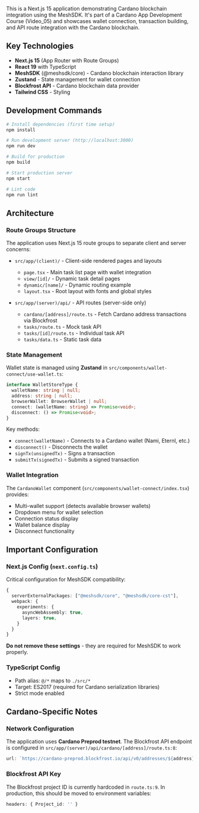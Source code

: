 
This is a Next.js 15 application demonstrating Cardano blockchain integration using the MeshSDK. It's part of a Cardano App Development Course (Video_05) and showcases wallet connection, transaction building, and API route integration with the Cardano blockchain.

## Key Technologies

- **Next.js 15** (App Router with Route Groups)
- **React 19** with TypeScript
- **MeshSDK** (@meshsdk/core) - Cardano blockchain interaction library
- **Zustand** - State management for wallet connection
- **Blockfrost API** - Cardano blockchain data provider
- **Tailwind CSS** - Styling

## Development Commands

```bash
# Install dependencies (first time setup)
npm install

# Run development server (http://localhost:3000)
npm run dev

# Build for production
npm build

# Start production server
npm start

# Lint code
npm run lint
```

## Architecture

### Route Groups Structure

The application uses Next.js 15 route groups to separate client and server concerns:

- `src/app/(client)/` - Client-side rendered pages and layouts
  - `page.tsx` - Main task list page with wallet integration
  - `view/[id]/` - Dynamic task detail pages
  - `dynamic/[name]/` - Dynamic routing example
  - `layout.tsx` - Root layout with fonts and global styles

- `src/app/(server)/api/` - API routes (server-side only)
  - `cardano/[address]/route.ts` - Fetch Cardano address transactions via Blockfrost
  - `tasks/route.ts` - Mock task API
  - `tasks/[id]/route.ts` - Individual task API
  - `tasks/data.ts` - Static task data

### State Management

Wallet state is managed using **Zustand** in `src/components/wallet-connect/use-wallet.ts`:

```typescript
interface WalletStoreType {
  walletName: string | null;
  address: string | null;
  browserWallet: BrowserWallet | null;
  connect: (walletName: string) => Promise<void>;
  disconnect: () => Promise<void>;
}
```

Key methods:
- `connect(walletName)` - Connects to a Cardano wallet (Nami, Eternl, etc.)
- `disconnect()` - Disconnects the wallet
- `signTx(unsignedTx)` - Signs a transaction
- `submitTx(signedTx)` - Submits a signed transaction

### Wallet Integration

The `CardanoWallet` component (`src/components/wallet-connect/index.tsx`) provides:
- Multi-wallet support (detects available browser wallets)
- Dropdown menu for wallet selection
- Connection status display
- Wallet balance display
- Disconnect functionality


## Important Configuration

### Next.js Config (`next.config.ts`)

Critical configuration for MeshSDK compatibility:

```typescript
{
  serverExternalPackages: ["@meshsdk/core", "@meshsdk/core-cst"],
  webpack: {
    experiments: {
      asyncWebAssembly: true,
      layers: true,
    }
  }
}
```

**Do not remove these settings** - they are required for MeshSDK to work properly.

### TypeScript Config

- Path alias: `@/*` maps to `./src/*`
- Target: ES2017 (required for Cardano serialization libraries)
- Strict mode enabled

## Cardano-Specific Notes

### Network Configuration

The application uses **Cardano Preprod testnet**. The Blockfrost API endpoint is configured in `src/app/(server)/api/cardano/[address]/route.ts:8`:

```typescript
url: `https://cardano-preprod.blockfrost.io/api/v0/addresses/${address}/transactions`
```

### Blockfrost API Key

The Blockfrost project ID is currently hardcoded in `route.ts:9`. In production, this should be moved to environment variables:

```typescript
headers: { Project_id: '' }
```
